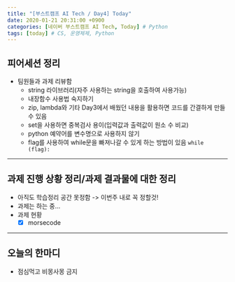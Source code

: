 ```yaml
---
title: "[부스트캠프 AI Tech / Day4] Today"
date: 2020-01-21 20:31:00 +0900
categories: [네이버 부스트캠프 AI Tech, Today] # Python
tags: [today] # CS, 운영체제, Python
---
```



## **피어세션 정리**

- 팀원들과 과제 리뷰함
  - string 라이브러리(자주 사용하는 string을 호출하여 사용가능)
  - 내장함수 사용법 숙지하기
  - zip, lambda와 기타 Day3에서 배웠던 내용을 활용하면 코드를 간결하게 만들 수 있음
  - set을 사용하면 중복검사 용이(입력값과 출력값이 원소 수 비교)
  - python 예약어를 변수명으로 사용하지 않기
  - flag를 사용하여 while문을 빠져나갈 수 있게 하는 방법이 있음 `while (flag):`

---

## **과제 진행 상황 정리/과제 결과물에 대한 정리**

- 아직도 학습정리 공간 못정함 -> 이번주 내로 꼭 정할것!
- 과제는 하는 중...
- 과제 현황
  - [X] morsecode

---

## **오늘의 한마디**

- 점심먹고 비몽사몽 금지
